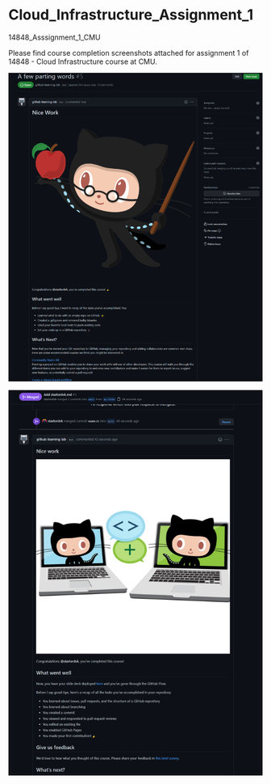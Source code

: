 # Cloud_Infrastructure_Assignment_1
14848_Asssignment_1_CMU

Please find course completion screenshots attached for assignment 1 of 14848 - Cloud Infrastructure course at CMU.

![Alt text](Course2_congrats.png?raw=true "Title")

![alt text](https://github.com/starlordvk/Cloud_Infrastructure_Assignment_1/blob/main/Course1_congrats.png?raw=true)
